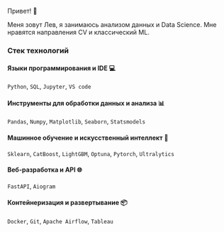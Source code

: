 Привет! 👋

Меня зовут Лев, я занимаюсь анализом данных и Data Science. Мне нравятся направления CV и классический ML.

### Стек технологий

#### Языки программирования и IDE 💻  
`Python`, `SQL`, `Jupyter`, `VS code`

#### Инструменты для обработки данных и анализа 📊  
`Pandas`, `Numpy`, `Matplotlib`, `Seaborn`, `Statsmodels`

#### Машинное обучение и искусственный интеллект 🤖  
`Sklearn`, `CatBoost`, `LightGBM`, `Optuna`, `Pytorch`, `Ultralytics`

#### Веб-разработка и API 🌐  
`FastAPI`, `Aiogram`

#### Контейнеризация и развертывание 📦  
`Docker`, `Git`, `Apache Airflow`, `Tableau`
